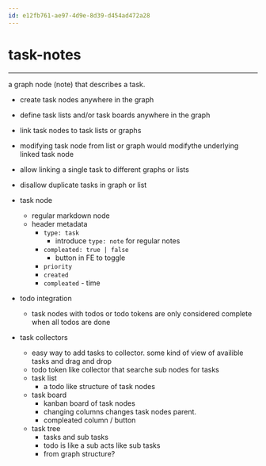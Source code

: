 ```yaml
---
id: e12fb761-ae97-4d9e-8d39-d454ad472a28
---
```


# task-notes

<rat graph />

---

a graph node (note) that describes a task.

- create task nodes anywhere in the graph
- define task lists and/or task boards anywhere in the graph
- link task nodes to task lists or graphs
- modifying task node from list or graph would modifythe underlying linked task
  node
- allow linking a single task to different graphs or lists
- disallow duplicate tasks in graph or list

- task node
  - regular markdown node
  - header metadata
    - `type: task`
      - introduce `type: note` for regular notes
    - `compleated: true | false`
      - button in FE to toggle
    - `priority`
    - `created`
    - `compleated` - time
- todo integration
  - task nodes with todos or todo tokens are only considered complete when all
    todos are done
- task collectors
  - easy way to add tasks to collector. some kind of view of availible tasks and
    drag and drop
  - todo token like collector that searche sub nodes for tasks
  - task list
    - a todo like structure of task nodes
  - task board
    - kanban board of task nodes
    - changing columns changes task nodes parent.
    - compleated column / button
  - task tree
    - tasks and sub tasks
    - todo is like a sub acts like sub tasks
    - from graph structure?
